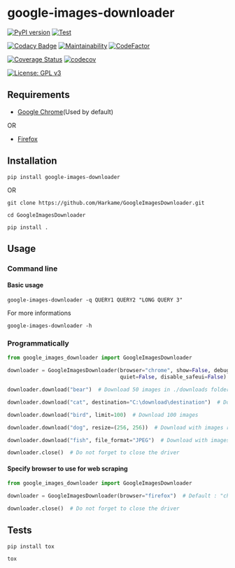 # google-images-downloader

[![PyPI version](https://badge.fury.io/py/google-images-downloader.svg)](https://badge.fury.io/py/google-images-downloader)
[![Test](https://github.com/Harkame/google-images-downloader/actions/workflows/test.yml/badge.svg)](https://github.com/Harkame/google-images-downloader/actions/workflows/test.yml)

[![Codacy Badge](https://app.codacy.com/project/badge/Grade/35653176f62b47aa8666544e6c30dcfd)](https://app.codacy.com/gh/Harkame/google-images-downloader/dashboard?utm_source=gh&utm_medium=referral&utm_content=&utm_campaign=Badge_grade)
[![Maintainability](https://api.codeclimate.com/v1/badges/6ab037c4ca021b4be8ab/maintainability)](https://codeclimate.com/github/Harkame/google-images-downloader/maintainability)
[![CodeFactor](https://www.codefactor.io/repository/github/harkame/google-images-downloader/badge)](https://www.codefactor.io/repository/github/harkame/google-images-downloader)

[![Coverage Status](https://coveralls.io/repos/github/Harkame/google-images-downloader/badge.svg)](https://coveralls.io/github/Harkame/google-images-downloader)
[![codecov](https://codecov.io/gh/Harkame/google-images-downloader/graph/badge.svg?token=9qdPDbT1e0)](https://codecov.io/gh/Harkame/google-images-downloader)

[![License: GPL v3](https://img.shields.io/badge/License-GPLv3-blue.svg)](https://www.gnu.org/licenses/gpl-3.0)

## Requirements

- [Google Chrome](https://www.google.com/chrome/)(Used by default)

OR

- [Firefox](https://www.mozilla.org/en-US/firefox/new/)

## Installation

```shell
pip install google-images-downloader
```

OR

```shell
git clone https://github.com/Harkame/GoogleImagesDownloader.git

cd GoogleImagesDownloader

pip install .
```

## Usage

### Command line

#### Basic usage

```shell
google-images-downloader -q QUERY1 QUERY2 "LONG QUERY 3"
```

For more informations

```shell
google-images-downloader -h
```

### Programmatically

```python
from google_images_downloader import GoogleImagesDownloader

downloader = GoogleImagesDownloader(browser="chrome", show=False, debug=False,
                                    quiet=False, disable_safeui=False)  # Constructor with default values

downloader.download("bear")  # Download 50 images in ./downloads folder

downloader.download("cat", destination="C:\download\destination")  # Download at specified destination

downloader.download("bird", limit=100)  # Download 100 images

downloader.download("dog", resize=(256, 256))  # Download with images resizing

downloader.download("fish", file_format="JPEG")  # Download with images re-formatting (JPEG or PNG)

downloader.close()  # Do not forget to close the driver
```

#### Specify browser to use for web scraping

```python
from google_images_downloader import GoogleImagesDownloader

downloader = GoogleImagesDownloader(browser="firefox")  # Default : "chrome"

downloader.close()  # Do not forget to close the driver
```

## Tests

```shell
pip install tox

tox
```
